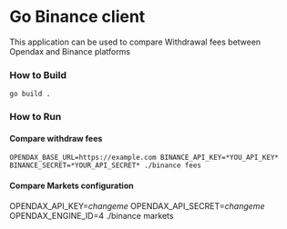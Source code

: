 # Go Binance client

This application can be used to compare Withdrawal fees between Opendax and Binance platforms

### How to Build
```go build .```

### How to Run
#### Compare withdraw fees
```OPENDAX_BASE_URL=https://example.com BINANCE_API_KEY=*YOU_API_KEY* BINANCE_SECRET=*YOUR_API_SECRET* ./binance fees```

#### Compare Markets configuration
OPENDAX_API_KEY=*changeme* OPENDAX_API_SECRET=*changeme* OPENDAX_ENGINE_ID=4 ./binance markets
